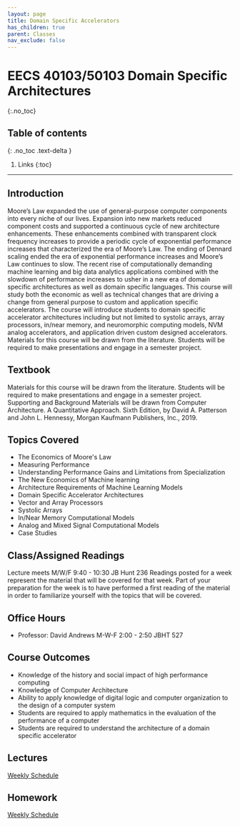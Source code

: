 ```yaml
---
layout: page
title: Domain Specific Accelerators
has_children: true
parent: Classes
nav_exclude: false
---
```


# EECS 40103/50103 Domain Specific Architectures
{:.no_toc}

## Table of contents
{: .no_toc .text-delta }

1. Links
{:toc}

---

## Introduction

Moore’s Law expanded the use of general-purpose computer components into every niche of our lives. Expansion into new markets reduced component costs and supported a continuous cycle of new architecture enhancements. These enhancements combined with transparent clock frequency increases to provide a periodic cycle of exponential performance increases that characterized the era of Moore’s Law. The ending of Dennard scaling ended the era of exponential performance increases and Moore’s Law continues to slow. The recent rise of computationally demanding machine learning and big data analytics applications combined with the slowdown of performance increases to usher in a new era of domain specific architectures as well as domain specific languages. This course will study both the economic as well as technical changes that are driving a change from general purpose to custom and application specific accelerators. The course will introduce students to domain specific accelerator architectures including but not limited to systolic arrays, array processors, in/near memory, and neuromorphic computing models, NVM analog accelerators, and application driven custom designed accelerators. Materials for this course will be drawn from the literature. Students will be required to make presentations and engage in a semester project.

## Textbook

Materials for this course will be drawn from the literature. Students will be required to make presentations and engage in a semester project. Supporting and Background Materials will be drawn from Computer Architecture. A Quantitative Approach. Sixth Edition, by David A. Patterson and John L. Hennessy, Morgan Kaufmann Publishers, Inc., 2019.

## Topics Covered

- The Economics of Moore's Law
- Measuring Performance
- Understanding Performance Gains and Limitations from Specialization
- The New Economics of Machine learning
- Architecture Requirements of Machine Learning Models
- Domain Specific Accelerator Architectures
- Vector and Array Processors
- Systolic Arrays
- In/Near Memory Computational Models
- Analog and Mixed Signal Computational Models
- Case Studies

## Class/Assigned Readings

Lecture meets M/W/F 9:40 - 10:30 JB Hunt 236
Readings posted for a week represent the material that will be covered for that week. Part of your preparation for the week is to have performed a first reading of the material in order to familiarize yourself with the topics that will be covered.

## Office Hours

- Professor: David Andrews M-W-F 2:00 - 2:50 JBHT 527

## Course Outcomes

- Knowledge of the history and social impact of high performance computing
- Knowledge of Computer Architecture
- Ability to apply knowledge of digital logic and computer organization to the design of a computer system
- Students are required to apply mathematics in the evaluation of the performance of a computer
- Students are required to understand the architecture of a domain specific accelerator

## Lectures
[Weekly Schedule](./schedule)

## Homework
[Weekly Schedule](./schedule)
